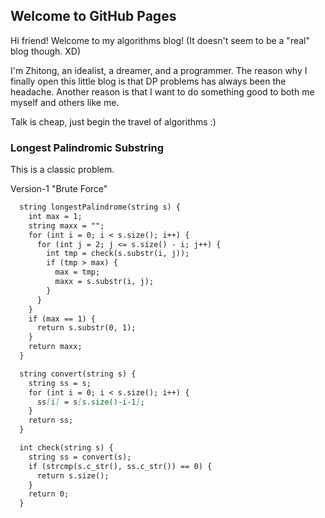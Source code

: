 ## Welcome to GitHub Pages

Hi friend! Welcome to my algorithms blog! (It doesn't seem to be a "real" blog though. XD)

I'm Zhitong, an idealist, a dreamer, and a programmer. The reason why I finally open this little blog is that DP problems has always been the headache. Another reason is that I want to do something good to both me myself and others like me.

Talk is cheap, just begin the travel of algorithms :)

### Longest Palindromic Substring

This is a classic problem.

Version-1 "Brute Force"
```markdown jacascript
  string longestPalindrome(string s) {
    int max = 1;
    string maxx = "";
    for (int i = 0; i < s.size(); i++) {
      for (int j = 2; j <= s.size() - i; j++) {
        int tmp = check(s.substr(i, j));
        if (tmp > max) {
          max = tmp;
          maxx = s.substr(i, j);
        }
      }
    }
    if (max == 1) {
      return s.substr(0, 1);
    }
    return maxx;
  }

  string convert(string s) {
    string ss = s;
    for (int i = 0; i < s.size(); i++) {
      ss[i] = s[s.size()-i-1];
    }
    return ss;
  }

  int check(string s) {
    string ss = convert(s);
    if (strcmp(s.c_str(), ss.c_str()) == 0) {
      return s.size();
    }
    return 0;
  }
```
